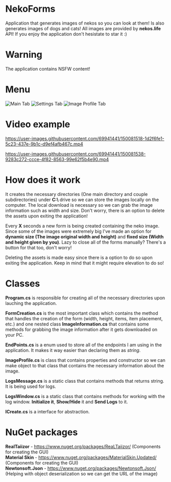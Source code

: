 # NekoForms
 Application that generates images of nekos so you can look at them! Is also generates images of dogs and cats! All images are provided by **nekos.life** API! If you enjoy the application don't hesistate to star it :)

# Warning
 The application contains NSFW content!

# Menu
 ![Main Tab](https://media.discordapp.net/attachments/933253043028393994/933253093024489502/NekoForms_-_MainTab.png)
 ![Settings Tab](https://media.discordapp.net/attachments/933253043028393994/933253093502627900/NekoForms_-_SettingsTab.png)
 ![Image Profile Tab](https://media.discordapp.net/attachments/933253043028393994/933253093842378842/NekoForms_-_ImageProfileTab.png)

# Video example
 https://user-images.githubusercontent.com/69941441/150081518-1d2f6fe1-5c23-437e-9b1c-d9ef4afb467c.mp4  
 
 https://user-images.githubusercontent.com/69941441/150081538-9283c272-ccce-4f82-8563-99e62f5b4e90.mp4

# How does it work
 It creates the necessary directories (One main directory and couple subdirectories) under **C:\\** drive so we can store the images locally on the computer. The local download is necessary so we can grab the image information such as width and size. Don't worry, there is an option to delete the assets upon exiting the application!  
   
 Every **X** seconds a new form is being created containing the neko image. Since some of the images were extremely big I've made an option for **dynamic size (The image original width and height)** and **fixed size (Width and height given by you)**. Lazy to close all of the forms manually? There's a button for that too, don't worry!  
   
 Deleting the assets is made easy since there is a option to do so upon exiting the application. Keep in mind that it might require elevation to do so!  

# Classes 
 **Program.cs** is responsible for creating all of the necessary directories upon lauching the application.  

 **FormCreation.cs** is the most important class which contains the method that handles the creation of the form (width, height, items, item placement, etc.) and one nested class **ImageInformation.cs** that contains some methods for grabbing the image information after it gets downloaded on your PC.  

 **EndPoints.cs** is a enum used to store all of the endpoints I am using in the application. It makes it way easier than declaring them as *string*.  
 
 **ImageProfile.cs** is class that contains properties and constructor so we can make object to that class that contains the necessary information about the image.  
 
 **LogsMessage.cs** is a static class that contains methods that returns string. It is being used for logs.  
 
 **LogsWindow.cs** is a static class that contains methods for working with the log window. **Initialize it**, **Show/Hide** it and **Send Logs** to it.  

 **ICreate.cs** is a interface for abstraction.

# NuGet packages
 **RealTaiizor** - https://www.nuget.org/packages/ReaLTaiizor/ (Components for creating the GUI)  
 **Material Skin** - https://www.nuget.org/packages/MaterialSkin.Updated/ (Components for creating the GUI)  
 **Newtonsoft.Json** - https://www.nuget.org/packages/Newtonsoft.Json/ (Helping with object deserialization so we can get the URL of the image)
